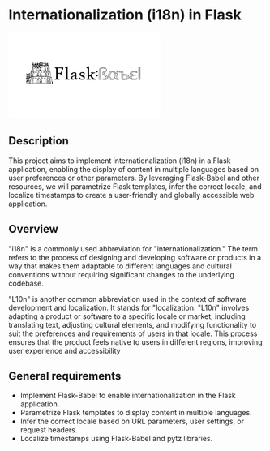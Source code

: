 # Internationalization (i18n) in Flask
![Flask:Babel](image.png)

## Description
This project aims to implement internationalization (i18n) in a Flask application, enabling the display of content in multiple languages based on user preferences or other parameters. By leveraging Flask-Babel and other resources, we will parametrize Flask templates, infer the correct locale, and localize timestamps to create a user-friendly and globally accessible web application.


## Overview
"i18n" is a commonly used abbreviation for "internationalization." The term refers to the process of designing and developing software or products in a way that makes them adaptable to different languages and cultural conventions without requiring significant changes to the underlying codebase.

"L10n" is another common abbreviation used in the context of software development and localization. It stands for "localization. "L10n" involves adapting a product or software to a specific locale or market, including translating text, adjusting cultural elements, and modifying functionality to suit the preferences and requirements of users in that locale. This process ensures that the product feels native to users in different regions, improving user experience and accessibility

## General requirements
- Implement Flask-Babel to enable internationalization in the Flask application.
- Parametrize Flask templates to display content in multiple languages.
- Infer the correct locale based on URL parameters, user settings, or request headers.
- Localize timestamps using Flask-Babel and pytz libraries.
